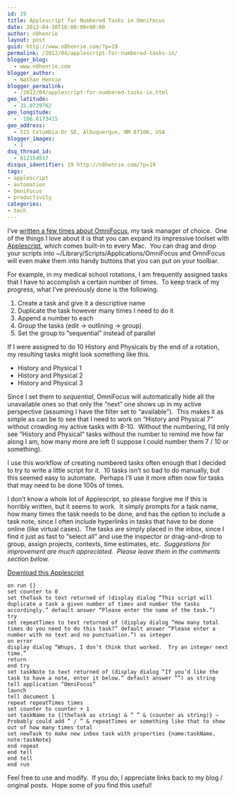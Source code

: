 ```yaml
---
id: 19
title: Applescript for Numbered Tasks in OmniFocus
date: 2012-04-30T16:00:00+00:00
author: n8henrie
layout: post
guid: http://www.n8henrie.com/?p=19
permalink: /2012/04/applescript-for-numbered-tasks-in/
blogger_blog:
  - www.n8henrie.com
blogger_author:
  - Nathan Henrie
blogger_permalink:
  - /2012/04/applescript-for-numbered-tasks-in.html
geo_latitude:
  - 35.0729762
geo_longitude:
  - -106.6173415
geo_address:
  - 515 Columbia Dr SE, Albuquerque, NM 87106, USA
blogger_images:
  - 1
dsq_thread_id:
  - 812154017
disqus_identifier: 19 http://n8henrie.com/?p=19
tags:
- applescript
- automation
- OmniFocus
- productivity
categories:
- tech
---
```

I’ve <a href="http://www.n8henrie.com/search/label/OmniFocus" target="_blank">written a few times about OmniFocus</a>, my task manager of choice.  One of the things I love about it is that you can expand its impressive toolset with <a href="https://en.wikipedia.org/wiki/Applescript" target="_blank">Applescript</a>, which comes built-in to every Mac.  You can drag and drop your scripts into ~/Library/Scripts/Applications/OmniFocus and OmniFocus will even make them into handy buttons that you can put on your toolbar.

For example, in my medical school rotations, I am frequently assigned tasks that I have to accomplish a certain number of times.  To keep track of my progress, what I’ve previously done is the following.

1. Create a task and give it a descriptive name
1. Duplicate the task however many times I need to do it
1. Append a number to each
1. Group the tasks (edit -> outlining -> group)
1. Set the group to “sequential” instead of parallel

If I were assigned to do 10 History and Physicals by the end of a rotation, my resulting tasks might look something like this.

- History and Physical 1
- History and Physical 2
- History and Physical 3

Since I set them to *sequential*, OmniFocus will automatically hide all the unavailable ones so that only the “next” one shows up in my active perspective (assuming I have the filter set to “available”).  This makes it as simple as can be to see that I need to work on “History and Physical 7” without crowding my active tasks with 8-10.  Without the numbering, I’d only see “History and Physical” tasks without the number to remind me how far along I am, how many more are left (I suppose I could number them 7 / 10 or something).

I use this workflow of creating numbered tasks often enough that I decided to try to write a little script for it.  10 tasks isn’t so bad to do manually, but this seemed easy to automate.  Perhaps I’ll use it more often now for tasks that may need to be done 100s of times.

I don’t know a whole lot of Applescript, so please forgive me if this is horribly written, but it seems to work.  It simply prompts for a task name, how many times the task needs to be done, and has the option to include a task note, since I often include hyperlinks in tasks that have to be done online (like virtual cases).  The tasks are simply placed in the inbox, since I find it just as fast to “select all” and use the inspector or drag-and-drop to group, assign projects, contexts, time estimates, etc.  *Suggestions for improvement are much appreciated.  Please leave them in the comments section below.*

[Download this Applescript](http://cl.ly/2i0q1U1e1s0c322X3X2k)

```applescript
on run {}
set counter to 0
set theTask to text returned of (display dialog “This script will duplicate a task a given number of times and number the tasks accordingly.” default answer “Please enter the name of the task.”)
try
set repeatTimes to text returned of (display dialog “How many total times do you need to do this task?” default answer “Please enter a number with no text and no punctuation.”) as integer
on error
display dialog “Whups, I don’t think that worked.  Try an integer next time.”
return
end try
set taskNote to text returned of (display dialog “If you’d like the task to have a note, enter it below.” default answer “”) as string
tell application “OmniFocus”
launch
tell document 1
repeat repeatTimes times
set counter to counter + 1
set taskName to {(theTask as string) & ” ” & (counter as string)} –Probably could add ” / ” & repeatTimes or something like that to show out of how many times total
set newTask to make new inbox task with properties {name:taskName, note:taskNote}
end repeat
end tell
end tell
end run
```

Feel free to use and modify.  If you do, I appreciate links back to my blog / original posts.  Hope some of you find this useful!
